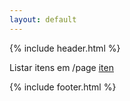 ```yaml
---
layout: default
---
```


{% include header.html %}

Listar itens em /page
<a href="/pages/iten">iten</a>

{% include footer.html %}
